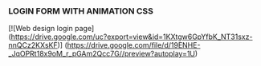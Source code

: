 ### LOGIN FORM WITH ANIMATION CSS

[![Web design login page]          
(https://drive.google.com/uc?export=view&id=1KXtgw6GpYfbK_NT31sxz-nnQCz2KXsKF)] 
(https://drive.google.com/file/d/19ENHE-_JqOPRt18x9oM_r_pGAm2Qcc7G//preview?autoplay=1U)    